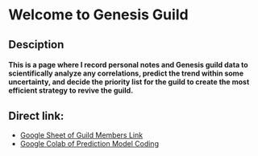 # Welcome to Genesis Guild
## Desciption 
#### This is a page where I record personal notes and Genesis guild data to scientifically analyze any correlations, predict the trend within some uncertainty, and decide the priority list for the guild to create the most efficient strategy to revive the guild.

## Direct link:
 - [Google Sheet of Guild Members Link](https://docs.google.com/spreadsheets/d/18coYF1I-POPsKH_O7OenCPclVMi5F6l3SML-MNdXHog/edit#gid=0)
 - [Google Colab of Prediction Model Coding](https://colab.research.google.com/drive/1K-IX50_BEU4zd8r3Fhl75ov9c6kVQIH8#scrollTo=YUFv3_Tl3v_-)
